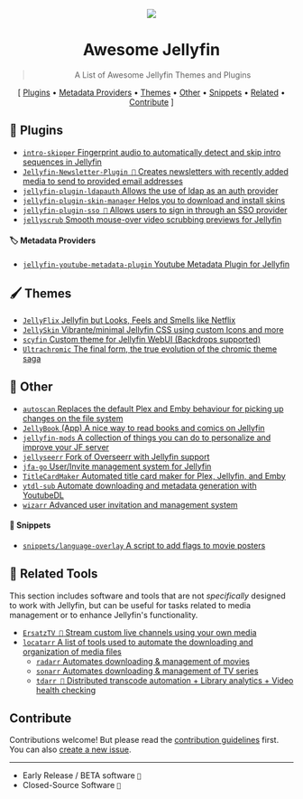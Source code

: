 <p align="center">
  <img src="https://user-images.githubusercontent.com/71837281/224832049-05e56fd0-84cb-48a9-b81c-6d9273e013e3.svg" />
  <h1 align="center">Awesome Jellyfin</h1>
</p>


<blockquote align="center"> A List of Awesome Jellyfin Themes and Plugins</blockquote>

<p align="center">
[
  <a href="#-plugins">Plugins</a> •
  <a href="#%EF%B8%8F-metadata-providers">Metadata Providers</a> •
  <a href="%EF%B8%8F-themes">Themes</a> •
  <a href="#-other">Other</a> • 
  <a href="#-snippets">Snippets</a> •
  <a href="#-related-tools">Related</a> • 
  <a href="#contribute">Contribute</a>
]
</p>


## 🧩 Plugins

- [`intro-skipper` Fingerprint audio to automatically detect and skip intro sequences in Jellyfin](https://github.com/ConfusedPolarBear/intro-skipper)
- [`Jellyfin-Newsletter-Plugin 🔸` Creates newsletters with recently added media to send to provided email addresses](https://github.com/Cloud9Developer/Jellyfin-Newsletter-Plugin)
- [`jellyfin-plugin-ldapauth` Allows the use of ldap as an auth provider](https://github.com/jellyfin/jellyfin-plugin-ldapauth)
- [`jellyfin-plugin-skin-manager` Helps you to download and install skins](https://github.com/danieladov/jellyfin-plugin-skin-manager)
- [`jellyfin-plugin-sso 🔸` Allows users to sign in through an SSO provider](https://github.com/9p4/jellyfin-plugin-sso)
- [`jellyscrub` Smooth mouse-over video scrubbing previews for Jellyfin](https://github.com/nicknsy/jellyscrub)


#### 🏷️ Metadata Providers

- [`jellyfin-youtube-metadata-plugin` Youtube Metadata Plugin for Jellyfin](https://github.com/ankenyr/jellyfin-youtube-metadata-plugin)


## 🖌️ Themes

- [`JellyFlix` Jellyfin but Looks, Feels and Smells like Netflix](https://github.com/prayag17/JellyFlix)
- [`JellySkin` Vibrante/minimal Jellyfin CSS using custom Icons and more](https://github.com/prayag17/JellySkin)
- [`scyfin` Custom theme for Jellyfin WebUI (Backdrops supported)](https://github.com/loof2736/scyfin)
- [`Ultrachromic` The final form, the true evolution of the chromic theme saga](https://github.com/CTalvio/Ultrachromic)


## 👾 Other

- [`autoscan` Replaces the default Plex and Emby behaviour for picking up changes on the file system](https://github.com/Cloudbox/autoscan)
- [`JellyBook` (App) A nice way to read books and comics on Jellyfin](https://github.com/Kara-Zor-El/JellyBook)
- [`jellyfin-mods` A collection of things you can do to personalize and improve your JF server](https://github.com/BobHasNoSoul/jellyfin-mods)
- [`jellyseerr` Fork of Overseerr with Jellyfin support](https://github.com/Fallenbagel/jellyseerr)
- [`jfa-go` User/Invite management system for Jellyfin](https://github.com/hrfee/jfa-go)
- [`TitleCardMaker` Automated title card maker for Plex, Jellyfin, and Emby](https://github.com/CollinHeist/TitleCardMaker)
- [`ytdl-sub` Automate downloading and metadata generation with YoutubeDL](https://github.com/jmbannon/ytdl-sub)
- [`wizarr` Advanced user invitation and management system](https://github.com/Wizarrrr/wizarr)

#### 📜 Snippets

- [`snippets/language-overlay` A script to add flags to movie posters](snippets/language-overlay)


## 🌌 Related Tools

This section includes software and tools that are not _specifically_ designed to work with Jellyfin, but can be useful for tasks related to media management or to enhance Jellyfin's functionality.

- [`ErsatzTV 🔸` Stream custom live channels using your own media](https://github.com/jasongdove/ErsatzTV)
- [`locatarr` A list of tools used to automate the downloading and organization of media files](https://github.com/BrenekH/locatarr)
  - [`radarr` Automates downloading & management of movies](https://github.com/Radarr/Radarr)
  - [`sonarr` Automates downloading & management of TV series](https://github.com/Sonarr/Sonarr)
  - [`tdarr 📛` Distributed transcode automation + Library analytics + Video health checking](https://github.com/HaveAGitGat/Tdarr)


## Contribute

Contributions welcome! But please read the [contribution guidelines](CONTRIBUTING.md) first.  
You can also [create a new issue](https://github.com/awesome-jellyfin/awesome-jellyfin/issues/new).

---

* Early Release / BETA software ` 🔸 `
* Closed-Source Software ` 📛 `
